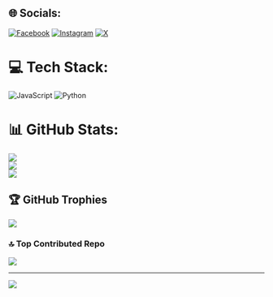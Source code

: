 ## 🌐 Socials:
[![Facebook](https://img.shields.io/badge/Facebook-%231877F2.svg?logo=Facebook&logoColor=white&style=flat&labelColor=black)](https://facebook.com/hanzvxzz) 
[![Instagram](https://img.shields.io/badge/Instagram-%23E4405F.svg?logo=Instagram&logoColor=white&style=flat&labelColor=black)](https://instagram.com/hanzvxzz) 
[![X](https://img.shields.io/badge/X-black.svg?logo=X&logoColor=white&style=flat&labelColor=black)](https://x.com/hanzvxzz) 

# 💻 Tech Stack:
![JavaScript](https://img.shields.io/badge/javascript-%23F0E68C.svg?style=flat&logo=javascript&logoColor=%23323330&labelColor=black) 
![Python](https://img.shields.io/badge/python-%238B0000?style=flat&logo=python&logoColor=ffdd54&labelColor=black)

# 📊 GitHub Stats:
![](https://github-readme-stats.vercel.app/api?username=Rayhandita78&theme=dark&hide_border=true&include_all_commits=true&count_private=true&text_color=green&bg_color=black&font=monospace)<br/>
![](https://github-readme-streak-stats.herokuapp.com/?user=Rayhandita78&theme=dark&hide_border=true&text_color=yellow&background=black&font=monospace)<br/>
![](https://github-readme-stats.vercel.app/api/top-langs/?username=Rayhandita78&theme=dark&hide_border=true&include_all_commits=true&count_private=true&layout=compact&text_color=red&bg_color=black&font=monospace)

## 🏆 GitHub Trophies
![](https://github-profile-trophy.vercel.app/?username=Rayhandita78&theme=dark&no-frame=false&no-bg=false&margin-w=4&column=4&text_color=purple&bg_color=black&font=monospace)

### 🔝 Top Contributed Repo
![](https://github-contributor-stats.vercel.app/api?username=Rayhandita78&limit=5&theme=dark&combine_all_yearly_contributions=true&text_color=green&bg_color=black&font=monospace)

---
[![](https://visitcount.itsvg.in/api?id=Rayhandita78&icon=9&color=3)](https://visitcount.itsvg.in)